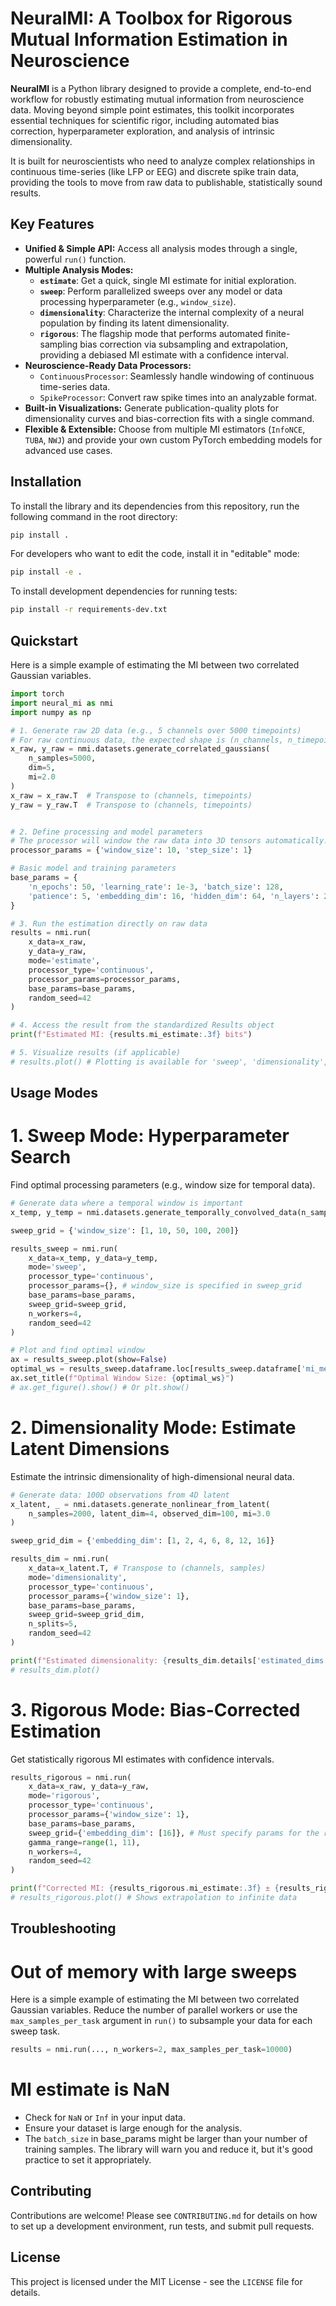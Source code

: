 # NeuralMI: A Toolbox for Rigorous Mutual Information Estimation in Neuroscience

**NeuralMI** is a Python library designed to provide a complete, end-to-end workflow for robustly estimating mutual information from neuroscience data. Moving beyond simple point estimates, this toolkit incorporates essential techniques for scientific rigor, including automated bias correction, hyperparameter exploration, and analysis of intrinsic dimensionality.

It is built for neuroscientists who need to analyze complex relationships in continuous time-series (like LFP or EEG) and discrete spike train data, providing the tools to move from raw data to publishable, statistically sound results.

## Key Features

- **Unified & Simple API:** Access all analysis modes through a single, powerful `run()` function.
- **Multiple Analysis Modes:**
    - **`estimate`**: Get a quick, single MI estimate for initial exploration.
    - **`sweep`**: Perform parallelized sweeps over any model or data processing hyperparameter (e.g., `window_size`).
    - **`dimensionality`**: Characterize the internal complexity of a neural population by finding its latent dimensionality.
    - **`rigorous`**: The flagship mode that performs automated finite-sampling bias correction via subsampling and extrapolation, providing a debiased MI estimate with a confidence interval.
- **Neuroscience-Ready Data Processors:**
    - `ContinuousProcessor`: Seamlessly handle windowing of continuous time-series data.
    - `SpikeProcessor`: Convert raw spike times into an analyzable format.
- **Built-in Visualizations:** Generate publication-quality plots for dimensionality curves and bias-correction fits with a single command.
- **Flexible & Extensible:** Choose from multiple MI estimators (`InfoNCE`, `TUBA`, `NWJ`) and provide your own custom PyTorch embedding models for advanced use cases.

## Installation

To install the library and its dependencies from this repository, run the following command in the root directory:

```bash
pip install .
```

For developers who want to edit the code, install it in "editable" mode:

```bash
pip install -e .
```

To install development dependencies for running tests:

```bash
pip install -r requirements-dev.txt
```

## Quickstart

Here is a simple example of estimating the MI between two correlated Gaussian variables.


```python
import torch
import neural_mi as nmi
import numpy as np

# 1. Generate raw 2D data (e.g., 5 channels over 5000 timepoints)
# For raw continuous data, the expected shape is (n_channels, n_timepoints)
x_raw, y_raw = nmi.datasets.generate_correlated_gaussians(
    n_samples=5000, 
    dim=5, 
    mi=2.0
)
x_raw = x_raw.T  # Transpose to (channels, timepoints)
y_raw = y_raw.T  # Transpose to (channels, timepoints)


# 2. Define processing and model parameters
# The processor will window the raw data into 3D tensors automatically.
processor_params = {'window_size': 10, 'step_size': 1}

# Basic model and training parameters
base_params = {
    'n_epochs': 50, 'learning_rate': 1e-3, 'batch_size': 128,
    'patience': 5, 'embedding_dim': 16, 'hidden_dim': 64, 'n_layers': 2
}

# 3. Run the estimation directly on raw data
results = nmi.run(
    x_data=x_raw,
    y_data=y_raw,
    mode='estimate',
    processor_type='continuous',
    processor_params=processor_params,
    base_params=base_params,
    random_seed=42
)

# 4. Access the result from the standardized Results object
print(f"Estimated MI: {results.mi_estimate:.3f} bits")

# 5. Visualize results (if applicable)
# results.plot() # Plotting is available for 'sweep', 'dimensionality', and 'rigorous' modes
```

## Usage Modes

# 1. Sweep Mode: Hyperparameter Search
Find optimal processing parameters (e.g., window size for temporal data).

```python
# Generate data where a temporal window is important
x_temp, y_temp = nmi.datasets.generate_temporally_convolved_data(n_samples=5000)

sweep_grid = {'window_size': [1, 10, 50, 100, 200]}

results_sweep = nmi.run(
    x_data=x_temp, y_data=y_temp,
    mode='sweep',
    processor_type='continuous',
    processor_params={}, # window_size is specified in sweep_grid
    base_params=base_params,
    sweep_grid=sweep_grid,
    n_workers=4,
    random_seed=42
)

# Plot and find optimal window
ax = results_sweep.plot(show=False)
optimal_ws = results_sweep.dataframe.loc[results_sweep.dataframe['mi_mean'].idxmax()]['window_size']
ax.set_title(f"Optimal Window Size: {optimal_ws}")
# ax.get_figure().show() # Or plt.show()
```

# 2. Dimensionality Mode: Estimate Latent Dimensions
Estimate the intrinsic dimensionality of high-dimensional neural data.

```python
# Generate data: 100D observations from 4D latent
x_latent, _ = nmi.datasets.generate_nonlinear_from_latent(
    n_samples=2000, latent_dim=4, observed_dim=100, mi=3.0
)

sweep_grid_dim = {'embedding_dim': [1, 2, 4, 6, 8, 12, 16]}

results_dim = nmi.run(
    x_data=x_latent.T, # Transpose to (channels, samples)
    mode='dimensionality',
    processor_type='continuous',
    processor_params={'window_size': 1},
    base_params=base_params,
    sweep_grid=sweep_grid_dim,
    n_splits=5,
    random_seed=42
)

print(f"Estimated dimensionality: {results_dim.details['estimated_dims']}")
# results_dim.plot()
```

# 3. Rigorous Mode: Bias-Corrected Estimation
Get statistically rigorous MI estimates with confidence intervals.

```python
results_rigorous = nmi.run(
    x_data=x_raw, y_data=y_raw,
    mode='rigorous',
    processor_type='continuous',
    processor_params={'window_size': 1},
    base_params=base_params,
    sweep_grid={'embedding_dim': [16]}, # Must specify params for the run
    gamma_range=range(1, 11),
    n_workers=4,
    random_seed=42
)

print(f"Corrected MI: {results_rigorous.mi_estimate:.3f} ± {results_rigorous.details['mi_error']:.3f} bits")
# results_rigorous.plot() # Shows extrapolation to infinite data
```

## Troubleshooting
# Out of memory with large sweeps
Here is a simple example of estimating the MI between two correlated Gaussian variables.
Reduce the number of parallel workers or use the ```max_samples_per_task``` argument in ```run()``` to subsample your data for each sweep task.

```python
results = nmi.run(..., n_workers=2, max_samples_per_task=10000)
```

# MI estimate is NaN
- Check for ```NaN``` or ```Inf``` in your input data.
- Ensure your dataset is large enough for the analysis.
- The ```batch_size``` in base_params might be larger than your number of training samples. The library will warn you and reduce it, but it's good practice to set it appropriately.

## Contributing
Contributions are welcome! Please see ```CONTRIBUTING.md``` for details on how to set up a development environment, run tests, and submit pull requests.

## License
This project is licensed under the MIT License - see the ```LICENSE``` file for details.